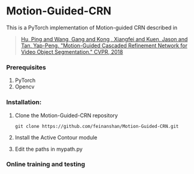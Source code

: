 # Motion-Guided-CRN
This is a PyTorch implementation of Motion-guided CRN described in

>[Hu, Ping and Wang, Gang and Kong , Xiangfei and Kuen,  Jason and Tan, Yap-Peng. "Motion-Guided Cascaded Refinement Network for Video Object Segmentation." CVPR, 2018](https://sites.google.com/view/pinghu/projects/video-object-segmentation)

### Prerequisites
1. PyTorch
2. Opencv

### Installation:
1. Clone the Motion-Guided-CRN repository
   ```Shell
   git clone https://github.com/feinanshan/Motion-Guided-CRN.git
   ```
2. Install the Active Contour module

3. Edit the paths in mypath.py

### Online training and testing
